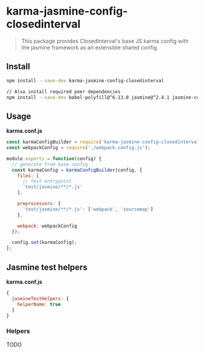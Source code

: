 # karma-jasmine-config-closedinterval

> This package provides ClosedInterval's base JS karma config with the jasmine framework as an extensible shared config.

## Install

```sh
npm install --save-dev karma-jasmine-config-closedinterval
```

```sh
// Also install required peer dependencies
npm install --save-dev babel-polyfill@^6.13.0 jasmine@^2.4.1 jasmine-core@^2.4.1 jasmine-fixture@^2.0.0 jasmine-spec-reporter@^2.7.0 jquery@^3.1.0 karma@^1.2.0 karma-coverage@^1.1.1 karma-jasmine@^1.0.2 karma-mocha-reporter@^2.1.0 karma-phantomjs-launcher@^1.0.1 karma-sourcemap-loader@^0.3.7 karma-webpack@^1.8.0 phantomjs-prebuilt@^2.1.12 whatwg-fetch@^1.0.0 
```

## Usage

**karma.conf.js**

```js
const karmaConfigBuilder = require('karma-jasmine-config-closedinterval');
const webpackConfig = require('./webpack.config.js');

module.exports = function(config) {
  // generate from base config
  const karmaConfig = karmaConfigBuilder(config, {
    files: [
      // test entrypoint
      'test/jasmine/**/*.js'
    ],

    preprocessors: {
      'test/jasmine/**/*.js': ['webpack', 'sourcemap']
    },

    webpack: webpackConfig
  });

  config.set(karmaConfig);
};
```

## Jasmine test helpers

**karma.conf.js**

```js
{
  jasmineTestHelpers: {
    helperName: true
  }
}
```

### Helpers

TODO
